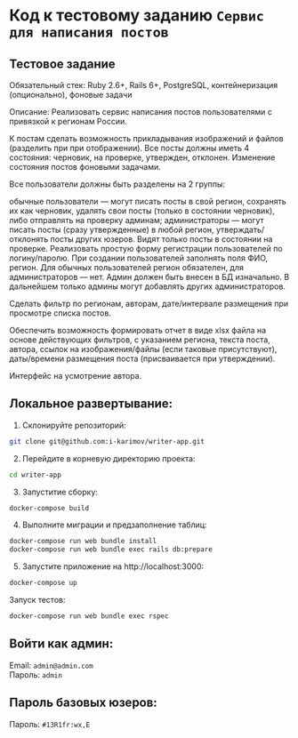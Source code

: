 # Код к тестовому заданию `Сервис для написания постов`

## Тестовое задание
Обязательный стек: Ruby 2.6+, Rails 6+, PostgreSQL, контейнеризация (опционально), фоновые задачи

Описание:
Реализовать сервис написания постов пользователями с привязкой к регионам России.

К постам сделать возможность прикладывания изображений и файлов (разделить при при отображении). Все посты должны иметь 4 состояния: черновик, на проверке, утвержден, отклонен. Изменение состояния постов фоновыми задачами.

Все пользователи должны быть разделены на 2 группы:

обычные пользователи — могут писать посты в свой регион, сохранять их как черновик, удалять свои посты (только в состоянии черновик), либо отправлять на проверку админам;
администраторы — могут писать посты (сразу утвержденные) в любой регион, утверждать/отклонять посты других юзеров. Видят только посты в состоянии на проверке.
Реализовать простую форму регистрации пользователей по логину/паролю. При создании пользователей заполнять поля ФИО, регион. Для обычных пользователей регион обязателен, для администраторов — нет. Админ должен быть внесен в БД изначально. В дальнейшем только админы могут добавлять других администраторов.

Сделать фильтр по регионам, авторам, дате/интервале размещения при просмотре списка постов.

Обеспечить возможность формировать отчет в виде xlsx файла на основе действующих фильтров, с указанием региона, текста поста, автора, ссылок на изображения/файлы (если таковые присутствуют), даты/времени размещения поста (присваивается при утверждении).

Интерфейс на усмотрение автора.

## Локальное развертывание:

1. Склонируйте репозиторий:
```bash
git clone git@github.com:i-karimov/writer-app.git
```
2. Перейдите в корневую директорию проекта:
```bash
cd writer-app
```
3. Запуститие сборку:
```bash
docker-compose build
```
4. Выполните миграции и предзаполнение таблиц:
```bash
docker-compose run web bundle install
docker-compose run web bundle exec rails db:prepare
```
5. Запустите приложение на http://localhost:3000:
```bash
docker-compose up
```



Запуск тестов:

```bash
docker-compose run web bundle exec rspec
```

## Войти как админ:
Email: `admin@admin.com` \
Пароль: `admin`

## Пароль базовых юзеров:

Пароль: `#13R1fr:wx,E`
